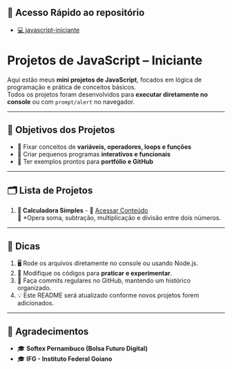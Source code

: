 ## 🔗 Acesso Rápido ao repositório

- [💻 javascript-iniciante](https://github.com/felipem5552/javascript-iniciante/)

# Projetos de JavaScript – Iniciante

Aqui estão meus **mini projetos de JavaScript**, focados em lógica de programação e prática de conceitos básicos.  
Todos os projetos foram desenvolvidos para **executar diretamente no console** ou com `prompt/alert` no navegador.

---

## 🎯 Objetivos dos Projetos
- 📌 Fixar conceitos de **variáveis, operadores, loops e funções**  
- 📌 Criar pequenos programas **interativos e funcionais**  
- 📌 Ter exemplos prontos para **portfólio e GitHub**

---

## 🗂️ Lista de Projetos

1. **🧮 Calculadora Simples** - 🔗 [Acessar Conteúdo](https://github.com/felipem5552/javascript-iniciante/tree/main/curso-bolsa-futuro-digital/02-git-github)  
   💬 *Opera soma, subtração, multiplicação e divisão entre dois números.

---

## 🚀 Dicas
1. 🖥 Rode os arquivos diretamente no console ou usando Node.js.  
2. 🔄 Modifique os códigos para **praticar e experimentar**.  
3. 📌 Faça commits regulares no GitHub, mantendo um histórico organizado.  
4. 💡 Este README será atualizado conforme novos projetos forem adicionados.

---

## 🙏 Agradecimentos
- 🎓 **Softex Pernambuco (Bolsa Futuro Digital)**  
- 🎓 **IFG - Instituto Federal Goiano**
